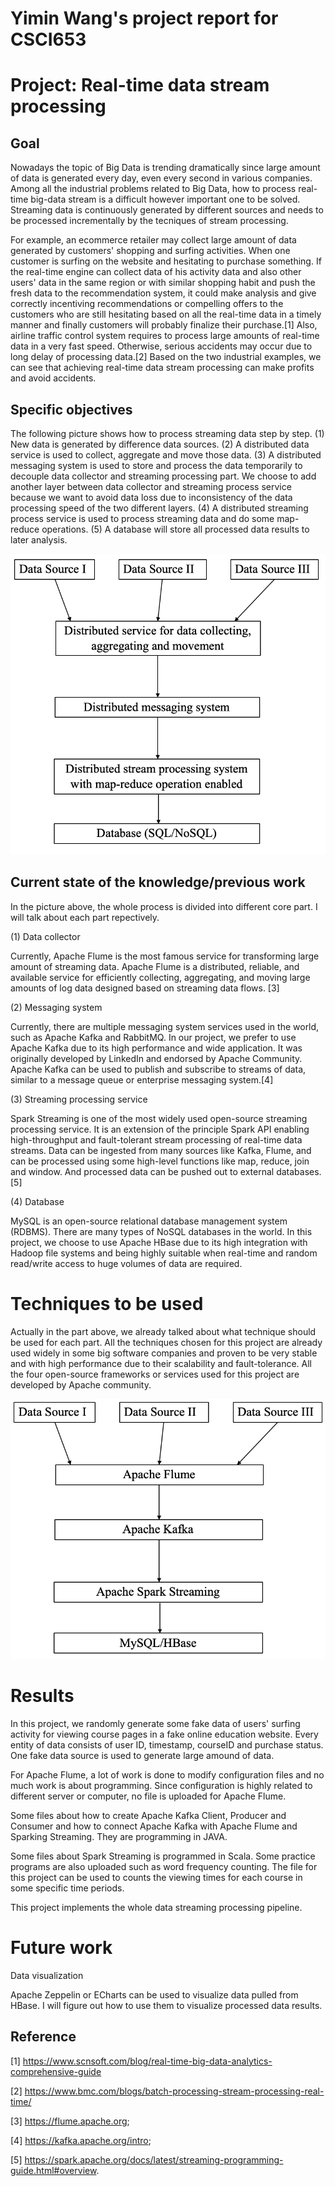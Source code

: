 # Yimin Wang's project report for CSCI653
# Project: Real-time data stream processing
## Goal
Nowadays the topic of Big Data is trending dramatically since large amount of data is generated every day, even every second in various companies. Among all the industrial problems related to Big Data, how to process real-time big-data stream  is a difficult however important one to be solved. Streaming data is continuously generated by different sources and needs to be processed incrementally by the tecniques of stream processing.

For example, an ecommerce retailer may collect large amount of data generated by customers' shopping and surfing activities. When one customer is surfing on the website and hesitating to purchase something. If the real-time engine can collect data of his activity data and also other users' data in the same region or with similar shopping habit and push the fresh data to the recommendation system, it could make analysis and give correctly incentiving recommendations or compelling offers to the customers who are still hesitating based on all the real-time data in a timely manner and finally customers will probably finalize their purchase.[1] Also, airline traffic control system requires to process large amounts of real-time data in a very fast speed. Otherwise, serious accidents may occur due to long delay of processing data.[2] Based on the two industrial examples, we can see that achieving real-time data stream processing can make profits and avoid accidents.

## Specific objectives
The following picture shows how to process streaming data step by step. 
(1) New data is generated by difference data sources.
(2) A distributed data service is used to collect, aggregate and move those data.
(3) A distributed messaging system is used to store and process the data temporarily to decouple data collector and streaming processing part. We choose to add another layer between data collector and streaming process service because we want to avoid data loss due to inconsistency of the data processing speed of the two different layers.
(4) A distributed streaming process service is used to process streaming data and do some map-reduce operations.
(5) A database will store all processed data results to later analysis.

![](steps.png)

## Current state of the knowledge/previous work
In the picture above, the whole process is divided into different core part. I will talk about each part repectively.

(1) Data collector

Currently, Apache Flume is the most famous service for transforming large amount of streaming data. Apache Flume is a distributed, reliable, and available service for efficiently collecting, aggregating, and moving large amounts of log data designed based on streaming data flows. [3]

(2) Messaging system

Currently, there are multiple messaging system services used in the world, such as Apache Kafka and RabbitMQ. In our project, we prefer to use Apache Kafka due to its high performance and wide application. It was originally developed by LinkedIn and endorsed by Apache Community. Apache Kafka can be used to publish and subscribe to streams of data, similar to a message queue or enterprise messaging system.[4] 

(3) Streaming processing service

Spark Streaming is one of the most widely used open-source streaming processing service. It is an extension of the principle Spark API enabling high-throughput and fault-tolerant stream processing of real-time data streams. Data can be ingested from many sources like Kafka, Flume, and can be processed using some high-level functions like map, reduce, join and window. And processed data can be pushed out to external databases.[5] 

(4) Database

MySQL is an open-source relational database management system (RDBMS). There are many types of NoSQL databases in the world. In this project, we choose to use Apache HBase due to its high integration with Hadoop file systems and being highly suitable when real-time and random read/write access to huge volumes of data are required.

# Techniques to be used
Actually in the part above, we already talked about what technique should be used for each part. All the techniques chosen for this project are already used widely in some big software companies and proven to be very stable and with high performance due to their scalability and fault-tolerance. All the four open-source frameworks or services used for this project are developed by Apache community.

![](stepsWithTech.png)

# Results
In this project, we randomly generate some fake data of users' surfing activity for viewing course pages in a fake online education website. Every entity of data consists of user ID, timestamp, courseID and purchase status. One fake data source is used to generate large amound of data.

For Apache Flume, a lot of work is done to modify configuration files and no much work is about programming. Since configuration is highly related to different server or computer, no file is uploaded for Apache Flume.

Some files about how to create Apache Kafka Client, Producer and Consumer and how to connect Apache Kafka with Apache Flume and Sparking Streaming. They are programming in JAVA.

Some files about Spark Streaming is programmed in Scala. Some practice programs are also uploaded such as word frequency counting. The file for this project can be used to counts the viewing times for each course in some specific time periods.

This project implements the whole data streaming processing pipeline.

# Future work

Data visualization

Apache Zeppelin or ECharts can be used to visualize data pulled from HBase. I will figure out how to use them to visualize processed data results.



## Reference
[1] https://www.scnsoft.com/blog/real-time-big-data-analytics-comprehensive-guide

[2] https://www.bmc.com/blogs/batch-processing-stream-processing-real-time/

[3] https://flume.apache.org;

[4] https://kafka.apache.org/intro;

[5] https://spark.apache.org/docs/latest/streaming-programming-guide.html#overview.

